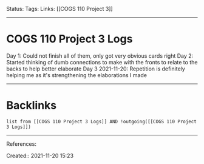 Status: 
Tags: 
Links: [[COGS 110 Project 3]]
___
# COGS 110 Project 3 Logs
Day 1: Could not finish all of them, only got very obvious cards right
Day 2: Started thinking of dumb connections to make with the fronts to relate to the backs to help better elaborate
Day 3 2021-11-20: Repetition is definitely helping me as it's strengthening the elaborations I made
___
# Backlinks
```dataview
list from [[COGS 110 Project 3 Logs]] AND !outgoing([[COGS 110 Project 3 Logs]])
```
___
References:

Created:: 2021-11-20 15:23

